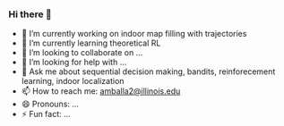 ### Hi there 👋

- 🔭 I’m currently working on indoor map filling with trajectories
- 🌱 I’m currently learning theoretical RL
- 👯 I’m looking to collaborate on ...
- 🤔 I’m looking for help with ...
- 💬 Ask me about sequential decision making, bandits, reinforecement learning, indoor localization
- 📫 How to reach me: amballa2@illinois.edu
- 😄 Pronouns: ...
- ⚡ Fun fact: ...


<!--
**achaitu/achaitu** is a ✨ _special_ ✨ repository because its `README.md` (this file) appears on your GitHub profile.

Here are some ideas to get you started:

- 🔭 I’m currently working on indoor map filling with trajectories
- 🌱 I’m currently learning theoretical RL
- 👯 I’m looking to collaborate on ...
- 🤔 I’m looking for help with ...
- 💬 Ask me about sequential decision making, bandits, reinforecement learning, indoor localization
- 📫 How to reach me: amballa2@illinois.edu
- 😄 Pronouns: ...
- ⚡ Fun fact: ...
-->
